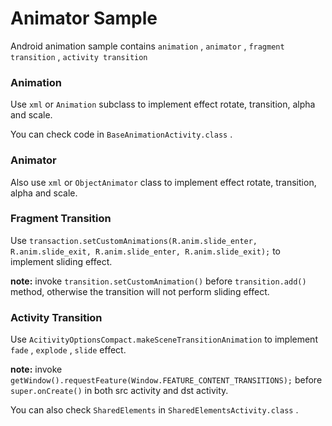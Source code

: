 # Animator Sample



Android animation sample contains `animation` , `animator` , `fragment transition` , `activity transition` 

### Animation

Use `xml` or `Animation` subclass to implement effect rotate, transition, alpha and scale.

You can check code in `BaseAnimationActivity.class` .

### Animator

Also use `xml` or `ObjectAnimator` class to implement effect rotate, transition, alpha and scale.

### Fragment Transition

Use `transaction.setCustomAnimations(R.anim.slide_enter, R.anim.slide_exit, R.anim.slide_enter, R.anim.slide_exit);` to implement sliding effect.

**note:** invoke `transition.setCustomAnimation()` before `transition.add()` method, otherwise the transition will not perform sliding effect.

### Activity Transition

 Use `AcitivityOptionsCompact.makeSceneTransitionAnimation` to implement `fade` , `explode` , `slide` effect.

**note:** invoke `getWindow().requestFeature(Window.FEATURE_CONTENT_TRANSITIONS);` before `super.onCreate()` in both src activity and dst activity.

You can also check `SharedElements` in `SharedElementsActivity.class` .

